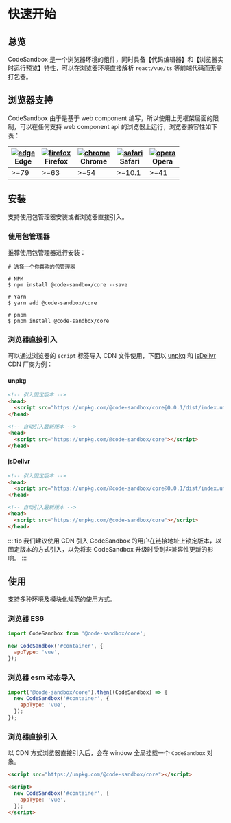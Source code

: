 # 快速开始

## 总览

CodeSandbox 是一个浏览器环境的组件，同时具备【代码编辑器】和【浏览器实时运行预览】特性，可以在浏览器环境直接解析 `react/vue/ts` 等前端代码而无需打包器。

## 浏览器支持

CodeSandbox 由于是基于 web component 编写，所以使用上无框架层面的限制，可以在任何支持 web component api 的浏览器上运行，浏览器兼容性如下表：

| [![edge](https://raw.githubusercontent.com/alrra/browser-logos/master/src/edge/edge_24x24.png)](http://godban.github.io/browsers-support-badges/)<br/> Edge | [![firefox](https://raw.githubusercontent.com/alrra/browser-logos/master/src/firefox/firefox_24x24.png)](http://godban.github.io/browsers-support-badges/)<br/>Firefox | [![chrome](https://raw.githubusercontent.com/alrra/browser-logos/master/src/chrome/chrome_24x24.png)](http://godban.github.io/browsers-support-badges/)<br/>Chrome | [![safari](https://raw.githubusercontent.com/alrra/browser-logos/master/src/safari/safari_24x24.png)](http://godban.github.io/browsers-support-badges/)<br/>Safari | [![opera](https://raw.githubusercontent.com/alrra/browser-logos/master/src/opera/opera_24x24.png)](http://godban.github.io/browsers-support-badges/)<br/>Opera |
| ----------------------------------------------------------------------------------------------------------------------------------------------------------- | ---------------------------------------------------------------------------------------------------------------------------------------------------------------------- | ------------------------------------------------------------------------------------------------------------------------------------------------------------------ | ------------------------------------------------------------------------------------------------------------------------------------------------------------------ | -------------------------------------------------------------------------------------------------------------------------------------------------------------- |
| >=79                                                                                                                                                        | >=63                                                                                                                                                                   | >=54                                                                                                                                                               | >=10.1                                                                                                                                                             | >=41                                                                                                                                                           |

## 安装

支持使用包管理器安装或者浏览器直接引入。

### 使用包管理器

推荐使用包管理器进行安装：

```shell
# 选择一个你喜欢的包管理器

# NPM
$ npm install @code-sandbox/core --save

# Yarn
$ yarn add @code-sandbox/core

# pnpm
$ pnpm install @code-sandbox/core
```

### 浏览器直接引入

可以通过浏览器的 `script` 标签导入 CDN 文件使用，下面以 [unpkg](https://unpkg.com) 和 [jsDelivr](https://jsdelivr.com) CDN 厂商为例：

#### unpkg

```html
<!-- 引入固定版本 -->
<head>
  <script src="https://unpkg.com/@code-sandbox/core@0.0.1/dist/index.umd.js"></script>
</head>

<!-- 自动引入最新版本 -->
<head>
  <script src="https://unpkg.com/@code-sandbox/core"></script>
</head>
```

#### jsDelivr

```html
<!-- 引入固定版本 -->
<head>
  <script src="https://unpkg.com/@code-sandbox/core@0.0.1/dist/index.umd.js"></script>
</head>

<!-- 自动引入最新版本 -->
<head>
  <script src="https://unpkg.com/@code-sandbox/core"></script>
</head>
```

::: tip
我们建议使用 CDN 引入 CodeSandbox 的用户在链接地址上锁定版本，以固定版本的方式引入，以免将来 CodeSandbox 升级时受到非兼容性更新的影响。
:::

## 使用

支持多种环境及模块化规范的使用方式。

### 浏览器 ES6

```js
import CodeSandbox from '@code-sandbox/core';

new CodeSandbox('#container', {
  appType: 'vue',
});
```

### 浏览器 esm 动态导入

```js
import('@code-sandbox/core').then((CodeSandbox) => {
  new CodeSandbox('#container', {
    appType: 'vue',
  });
});
```

### 浏览器直接引入

以 CDN 方式浏览器直接引入后，会在 window 全局挂载一个 `CodeSandbox` 对象。

```html
<script src="https://unpkg.com/@code-sandbox/core"></script>

<script>
  new CodeSandbox('#container', {
    appType: 'vue',
  });
</script>
```
